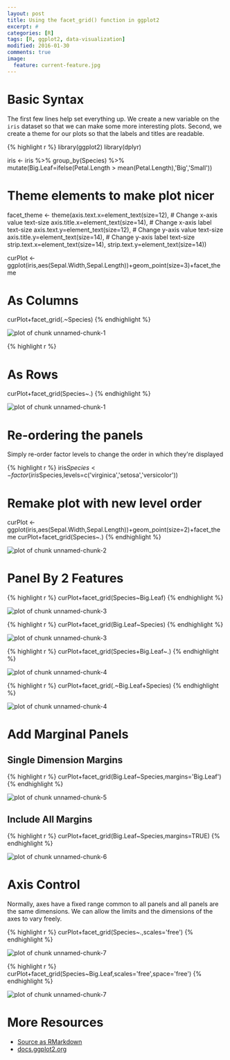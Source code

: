 ```yaml
---
layout: post
title: Using the facet_grid() function in ggplot2
excerpt: #
categories: [R]
tags: [R, ggplot2, data-visualization]
modified: 2016-01-30
comments: true
image:
  feature: current-feature.jpg
---
```




# Basic Syntax

The first few lines help set everything up.  We create a new variable on the `iris` dataset so that we can make some more interesting plots.  Second, we create a theme for our plots so that the labels and titles are readable.


{% highlight r %}
library(ggplot2)
library(dplyr)

iris <- iris %>% group_by(Species) %>% mutate(Big.Leaf=ifelse(Petal.Length > mean(Petal.Length),'Big','Small'))

# Theme elements to make plot nicer
facet_theme <-
  theme(axis.text.x=element_text(size=12),    # Change x-axis value text-size
        axis.title.x=element_text(size=14),   # Change x-axis label text-size
        axis.text.y=element_text(size=12),    # Change y-axis value text-size
        axis.title.y=element_text(size=14),   # Change y-axis label text-size
        strip.text.x=element_text(size=14),
        strip.text.y=element_text(size=14))

curPlot <- ggplot(iris,aes(Sepal.Width,Sepal.Length))+geom_point(size=3)+facet_theme

# As Columns
curPlot+facet_grid(.~Species)
{% endhighlight %}

<img src="/figure/source/2016-01-26-ggplot-facet_grid/unnamed-chunk-1-1.png" title="plot of chunk unnamed-chunk-1" alt="plot of chunk unnamed-chunk-1" style="display: block; margin: auto;" />

{% highlight r %}
# As Rows
curPlot+facet_grid(Species~.)
{% endhighlight %}

<img src="/figure/source/2016-01-26-ggplot-facet_grid/unnamed-chunk-1-2.png" title="plot of chunk unnamed-chunk-1" alt="plot of chunk unnamed-chunk-1" style="display: block; margin: auto;" />

# Re-ordering the panels
Simply re-order factor levels to change the order in which they're displayed

{% highlight r %}
iris$Species <- factor(iris$Species,levels=c('virginica','setosa','versicolor'))
# Remake plot with new level order
curPlot <- ggplot(iris,aes(Sepal.Width,Sepal.Length))+geom_point(size=2)+facet_theme
curPlot+facet_grid(Species~.)
{% endhighlight %}

<img src="/figure/source/2016-01-26-ggplot-facet_grid/unnamed-chunk-2-1.png" title="plot of chunk unnamed-chunk-2" alt="plot of chunk unnamed-chunk-2" style="display: block; margin: auto;" />

# Panel By 2 Features


{% highlight r %}
curPlot+facet_grid(Species~Big.Leaf)
{% endhighlight %}

<img src="/figure/source/2016-01-26-ggplot-facet_grid/unnamed-chunk-3-1.png" title="plot of chunk unnamed-chunk-3" alt="plot of chunk unnamed-chunk-3" style="display: block; margin: auto;" />

{% highlight r %}
curPlot+facet_grid(Big.Leaf~Species)
{% endhighlight %}

<img src="/figure/source/2016-01-26-ggplot-facet_grid/unnamed-chunk-3-2.png" title="plot of chunk unnamed-chunk-3" alt="plot of chunk unnamed-chunk-3" style="display: block; margin: auto;" />


{% highlight r %}
curPlot+facet_grid(Species+Big.Leaf~.)
{% endhighlight %}

<img src="/figure/source/2016-01-26-ggplot-facet_grid/unnamed-chunk-4-1.png" title="plot of chunk unnamed-chunk-4" alt="plot of chunk unnamed-chunk-4" style="display: block; margin: auto;" />

{% highlight r %}
curPlot+facet_grid(.~Big.Leaf+Species)
{% endhighlight %}

<img src="/figure/source/2016-01-26-ggplot-facet_grid/unnamed-chunk-4-2.png" title="plot of chunk unnamed-chunk-4" alt="plot of chunk unnamed-chunk-4" style="display: block; margin: auto;" />

# Add Marginal Panels

## Single Dimension Margins


{% highlight r %}
curPlot+facet_grid(Big.Leaf~Species,margins='Big.Leaf')
{% endhighlight %}

<img src="/figure/source/2016-01-26-ggplot-facet_grid/unnamed-chunk-5-1.png" title="plot of chunk unnamed-chunk-5" alt="plot of chunk unnamed-chunk-5" style="display: block; margin: auto;" />

## Include All Margins


{% highlight r %}
curPlot+facet_grid(Big.Leaf~Species,margins=TRUE)
{% endhighlight %}

<img src="/figure/source/2016-01-26-ggplot-facet_grid/unnamed-chunk-6-1.png" title="plot of chunk unnamed-chunk-6" alt="plot of chunk unnamed-chunk-6" style="display: block; margin: auto;" />

# Axis Control

Normally, axes have a fixed range common to all panels and all panels are the same dimensions.  We can allow the limits and the dimensions of the axes to vary freely.


{% highlight r %}
curPlot+facet_grid(Species~.,scales='free')
{% endhighlight %}

<img src="/figure/source/2016-01-26-ggplot-facet_grid/unnamed-chunk-7-1.png" title="plot of chunk unnamed-chunk-7" alt="plot of chunk unnamed-chunk-7" style="display: block; margin: auto;" />

{% highlight r %}
curPlot+facet_grid(Species~Big.Leaf,scales='free',space='free')
{% endhighlight %}

<img src="/figure/source/2016-01-26-ggplot-facet_grid/unnamed-chunk-7-2.png" title="plot of chunk unnamed-chunk-7" alt="plot of chunk unnamed-chunk-7" style="display: block; margin: auto;" />

# More Resources
- [Source as RMarkdown](https://github.com/rweyant/bertplot/blob/master/R/tutorials/ggplot-histogram/ggplot-histogram.Rmd)
- [docs.ggplot2.org](http://docs.ggplot2.org/0.9.3.1/facet_grid.html)


